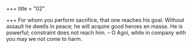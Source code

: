+++
title = "02"

+++
For whom you perform sacrifice, that one reaches his goal. Without  assault he dwells in peace; he will acquire good heroes en masse.
He is powerful; constraint does not reach him. – O Agni, while in
company with you may we not come to harm.